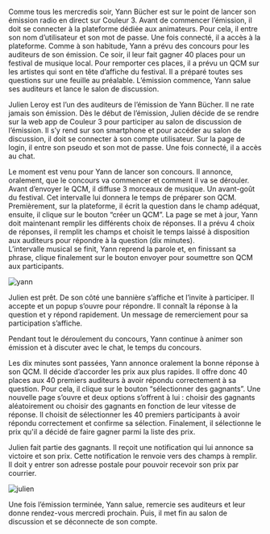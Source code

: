 Comme tous les mercredis soir, Yann Bücher est sur le point de lancer son émission radio en direct sur Couleur 3. Avant de commencer l’émission, il doit se connecter à la plateforme dédiée aux animateurs. Pour cela, il entre son nom d’utilisateur et son mot de passe. Une fois connecté, il a accès à la plateforme. Comme à son habitude, Yann a prévu des concours pour les auditeurs de son émission. Ce soir, il leur fait gagner 40 places pour un festival de musique local. Pour remporter ces places, il a prévu un QCM sur les artistes qui sont en tête d’affiche du festival. Il a préparé toutes ses questions sur une feuille au préalable. L’émission commence, Yann salue ses auditeurs et lance le salon de discussion. 
  
Julien Leroy est l’un des auditeurs de l’émission de Yann Bücher. Il ne rate jamais son émission. Dès le début de l’émission, Julien décide de se rendre sur la web app de Couleur 3 pour participer au salon de discussion de l’émission. Il s’y rend sur son smartphone et pour accéder au salon de discussion, il doit se connecter à son compte utilisateur. Sur la page de login, il entre son pseudo et son mot de passe. Une fois connecté, il a accès au chat.

Le moment est venu pour Yann de lancer son concours. Il annonce, oralement, que le concours va commencer et comment il va se dérouler. Avant d’envoyer le QCM, il diffuse 3 morceaux de musique. Un avant-goût du festival. Cet intervalle lui donnera le temps de préparer son QCM. Premièrement, sur la plateforme, il écrit la question dans le champ adéquat, ensuite, il clique sur le bouton “créer un QCM”. La page se met à jour, Yann doit maintenant remplir les différents choix de réponses. Il a prévu 4 choix de réponses, il remplit les champs et choisit le temps laissé à disposition aux auditeurs pour répondre à la question (dix minutes).  
L’intervalle musical se finit, Yann reprend la parole et, en finissant sa phrase, clique finalement sur le bouton envoyer pour soumettre son QCM aux participants. 

![yann](yann.jpg)

Julien est prêt. De son côté une bannière s’affiche et l’invite à participer. Il accepte et un popup s’ouvre pour répondre. Il connaît la réponse à la question et y répond rapidement. Un message de remerciement pour sa participation s’affiche.

Pendant tout le déroulement du concours, Yann continue à animer son émission et à discuter avec le chat, le temps du concours.  
  
Les dix minutes sont passées, Yann annonce oralement la bonne réponse à son QCM. Il décide d’accorder les prix aux plus rapides. Il offre donc 40 places aux 40 premiers auditeurs à avoir répondu correctement à sa question. Pour cela, il clique sur le bouton “sélectionner des gagnants”. Une nouvelle page s’ouvre et deux options s’offrent à lui : choisir des gagnants aléatoirement ou choisir des gagnants en fonction de leur vitesse de réponse. Il choisit de sélectionner les 40 premiers participants à avoir répondu correctement et confirme sa sélection. Finalement, il sélectionne le prix qu'il a décidé de faire gagner parmi la liste des prix.
  
Julien fait partie des gagnants. Il reçoit une notification qui lui annonce sa victoire et son prix. Cette notification le renvoie vers des champs à remplir. Il doit y entrer son adresse postale pour pouvoir recevoir son prix par courrier.  

![julien](julien.jpg)
  
Une fois l’émission terminée, Yann salue, remercie ses auditeurs et leur donne rendez-vous mercredi prochain. Puis, il met fin au salon de discussion et se déconnecte de son compte.